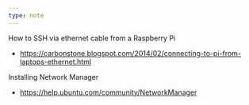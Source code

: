 ```yaml
---
type: note
---
```

How to SSH via ethernet cable from a Raspberry Pi
- https://carbonstone.blogspot.com/2014/02/connecting-to-pi-from-laptops-ethernet.html


Installing Network Manager
- https://help.ubuntu.com/community/NetworkManager